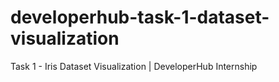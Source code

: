 # developerhub-task-1-dataset-visualization
Task 1 - Iris Dataset Visualization | DeveloperHub Internship
